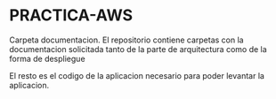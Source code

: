 # PRACTICA-AWS

Carpeta documentacion. El repositorio contiene carpetas con la documentacion solicitada tanto de la parte de arquitectura como de la forma de despliegue

El resto es el codigo de la aplicacion necesario para poder levantar la aplicacion.
